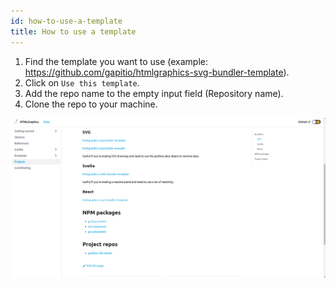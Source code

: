 ```yaml
---
id: how-to-use-a-template
title: How to use a template
---
```


1. Find the template you want to use (example: <https://github.com/gapitio/htmlgraphics-svg-bundler-template>).
2. Click on `Use this template`.
3. Add the repo name to the empty input field (Repository name).
4. Clone the repo to your machine.

![How to use a template](../../static/gif/how-to-use-a-template.gif)

